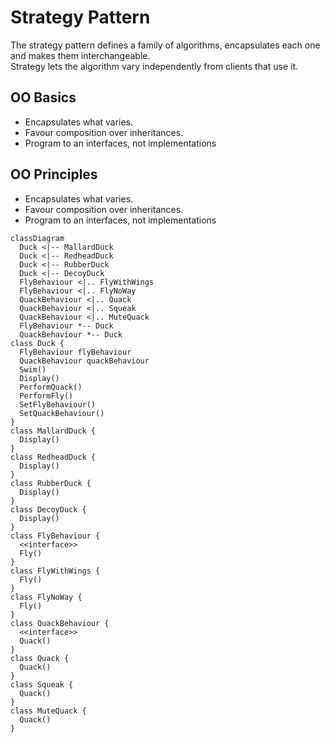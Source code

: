 # Strategy Pattern
The strategy pattern defines a family of algorithms, encapsulates each one and makes them interchangeable.  
Strategy lets the algorithm vary independently from clients that use it.

## OO Basics
- Encapsulates what varies.
- Favour composition over inheritances.
- Program to an interfaces, not implementations

## OO Principles
- Encapsulates what varies.
- Favour composition over inheritances.
- Program to an interfaces, not implementations

```mermaid
classDiagram
  Duck <|-- MallardDuck
  Duck <|-- RedheadDuck
  Duck <|-- RubberDuck
  Duck <|-- DecoyDuck
  FlyBehaviour <|.. FlyWithWings
  FlyBehaviour <|.. FlyNoWay
  QuackBehaviour <|.. Quack
  QuackBehaviour <|.. Squeak
  QuackBehaviour <|.. MuteQuack
  FlyBehaviour *-- Duck
  QuackBehaviour *-- Duck
class Duck {
  FlyBehaviour flyBehaviour
  QuackBehaviour quackBehaviour
  Swim()
  Display()
  PerformQuack()
  PerformFly()
  SetFlyBehaviour()
  SetQuackBehaviour()
}
class MallardDuck {
  Display()
}
class RedheadDuck {
  Display()
}
class RubberDuck {
  Display()
}
class DecoyDuck {
  Display()
}
class FlyBehaviour {
  <<interface>>
  Fly()
}
class FlyWithWings {
  Fly()
}
class FlyNoWay {
  Fly()
}
class QuackBehaviour {
  <<interface>>
  Quack()
}
class Quack {
  Quack()
}
class Squeak {
  Quack()
}
class MuteQuack {
  Quack()
}
